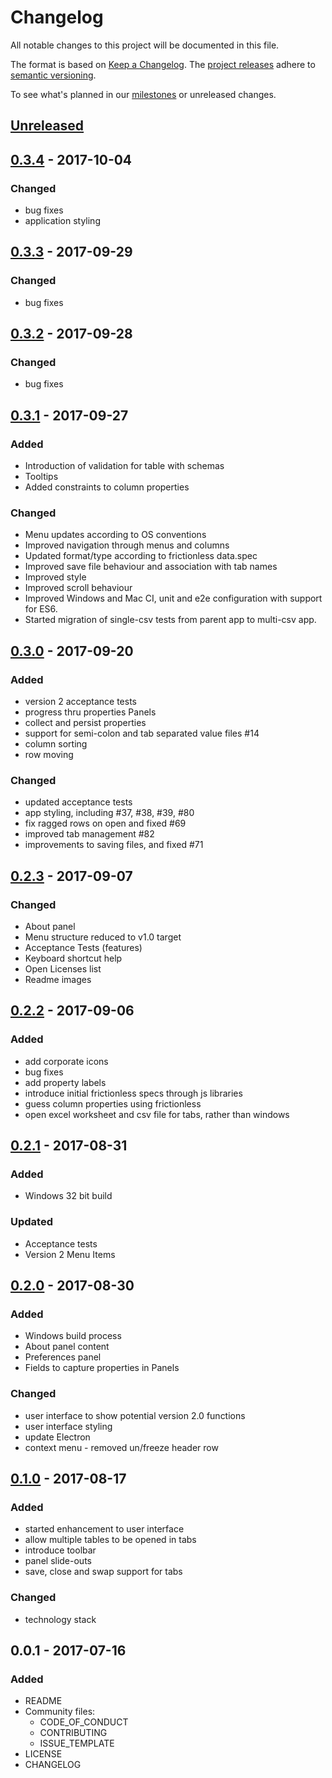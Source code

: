 # Changelog
All notable changes to this project will be documented in this file.

The format is based on [Keep a Changelog](http://keepachangelog.com/en/1.0.0/). The
 [project releases](https://github.com/ODIQueensland/data-curator/releases) adhere to [semantic versioning](http://semver.org/spec/v2.0.0.html).

To see what's planned in our [milestones](https://github.com/ODIQueensland/data-curator/milestones?direction=asc&sort=due_date&state=open) or unreleased changes.

[Unreleased]:  https://github.com/ODIQueensland/data-curator/compare/v0.3.4...HEAD
## [Unreleased]

[0.3.4]: https://github.com/ODIQueensland/data-curator/compare/v0.3.3...v0.3.4
## [0.3.4] - 2017-10-04

### Changed
- bug fixes
- application styling

[0.3.3]: https://github.com/ODIQueensland/data-curator/compare/v0.3.2...v0.3.3
## [0.3.3] - 2017-09-29

### Changed
- bug fixes

[0.3.2]: https://github.com/ODIQueensland/data-curator/compare/v0.3.1...v0.3.2
## [0.3.2] - 2017-09-28

### Changed
- bug fixes

[0.3.1]: https://github.com/ODIQueensland/data-curator/compare/v0.3.0...v0.3.1
## [0.3.1] - 2017-09-27

### Added
- Introduction of validation for table with schemas
- Tooltips
- Added constraints to column properties

### Changed
- Menu updates according to OS conventions
- Improved navigation through menus and columns
- Updated format/type according to frictionless data.spec
- Improved save file behaviour and association with tab names
- Improved style
- Improved scroll behaviour
- Improved Windows and Mac CI, unit and e2e configuration with support for ES6.
- Started migration of single-csv tests from parent app to multi-csv app.

[0.3.0]: https://github.com/ODIQueensland/data-curator/compare/v0.2.3...v0.3.0
## [0.3.0] - 2017-09-20

### Added
- version 2 acceptance tests
- progress thru properties Panels
- collect and persist properties
- support for semi-colon and tab separated value files #14
- column sorting
- row moving

### Changed
- updated acceptance tests
- app styling, including #37, #38, #39, #80
- fix ragged rows on open and fixed #69
- improved tab management #82
- improvements to saving files, and fixed #71

[0.2.3]: https://github.com/ODIQueensland/data-curator/compare/v0.2.2...v0.2.3
## [0.2.3] - 2017-09-07

### Changed
- About panel
- Menu structure reduced to v1.0 target
- Acceptance Tests (features)
- Keyboard shortcut help
- Open Licenses list
- Readme images

[0.2.2]: https://github.com/ODIQueensland/data-curator/compare/v0.2.1...v0.2.2
## [0.2.2] - 2017-09-06

### Added

- add corporate icons
- bug fixes
- add property labels
- introduce initial frictionless specs through js libraries
- guess column properties using frictionless
- open excel worksheet and csv file for tabs, rather than windows

[0.2.1]: https://github.com/ODIQueensland/data-curator/compare/v0.2.0...v0.2.1
## [0.2.1] - 2017-08-31

### Added
- Windows 32 bit build

### Updated
- Acceptance tests
- Version 2 Menu Items

[0.2.0]: https://github.com/ODIQueensland/data-curator/compare/v0.1.0...v0.2.0
## [0.2.0] - 2017-08-30

### Added
- Windows build process
- About panel content
- Preferences panel
- Fields to capture properties in Panels

### Changed
- user interface to show potential version 2.0 functions
- user interface styling
- update Electron
- context menu - removed un/freeze header row

[0.1.0]: https://github.com/ODIQueensland/data-curator/compare/v0.0.1...v0.1.0
## [0.1.0] - 2017-08-17

### Added
- started enhancement to user interface
- allow multiple tables to be opened in tabs
- introduce toolbar
- panel slide-outs
- save, close and swap support for tabs

### Changed
- technology stack

## 0.0.1 - 2017-07-16
### Added
- README
- Community files:
  - CODE_OF_CONDUCT
  - CONTRIBUTING
  - ISSUE_TEMPLATE
- LICENSE  
- CHANGELOG
